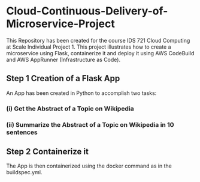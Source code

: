 # Cloud-Continuous-Delivery-of-Microservice-Project
This Repository has been created for the course IDS 721 Cloud Computing at Scale Individual Project 1. This project illustrates how to create a microservice using Flask, containerize it and deploy it using AWS CodeBuild and AWS AppRunner (Infrastructure as Code).

## Step 1 Creation of a Flask App 

An App has been created in Python to accomplish two tasks:
### (i) Get the Abstract of a Topic on Wikipedia

### (ii) Summarize the Abstract of a Topic on Wikipedia in 10 sentences

## Step 2 Containerize it

The App is then containerized using the docker command as in the buildspec.yml. 

